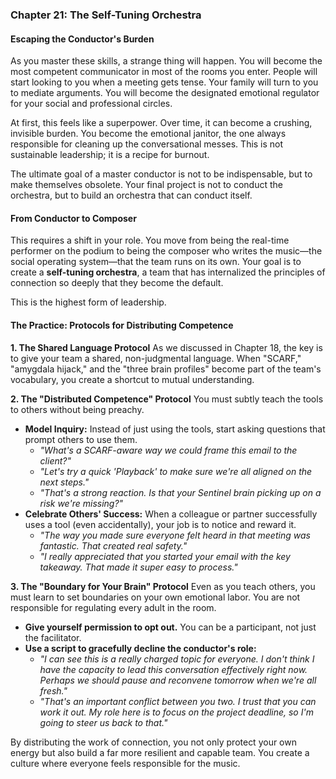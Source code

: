 ### **Chapter 21: The Self-Tuning Orchestra**
#### Escaping the Conductor's Burden

As you master these skills, a strange thing will happen. You will become the most competent communicator in most of the rooms you enter. People will start looking to you when a meeting gets tense. Your family will turn to you to mediate arguments. You will become the designated emotional regulator for your social and professional circles.

At first, this feels like a superpower. Over time, it can become a crushing, invisible burden. You become the emotional janitor, the one always responsible for cleaning up the conversational messes. This is not sustainable leadership; it is a recipe for burnout.

The ultimate goal of a master conductor is not to be indispensable, but to make themselves obsolete. Your final project is not to conduct the orchestra, but to build an orchestra that can conduct itself.

#### **From Conductor to Composer**

This requires a shift in your role. You move from being the real-time performer on the podium to being the composer who writes the music—the social operating system—that the team runs on its own. Your goal is to create a **self-tuning orchestra**, a team that has internalized the principles of connection so deeply that they become the default.

This is the highest form of leadership.

#### **The Practice: Protocols for Distributing Competence**

**1. The Shared Language Protocol**
As we discussed in Chapter 18, the key is to give your team a shared, non-judgmental language. When "SCARF," "amygdala hijack," and the "three brain profiles" become part of the team's vocabulary, you create a shortcut to mutual understanding.

**2. The "Distributed Competence" Protocol**
You must subtly teach the tools to others without being preachy.
*   **Model Inquiry:** Instead of just using the tools, start asking questions that prompt others to use them.
    *   *"What's a SCARF-aware way we could frame this email to the client?"*
    *   *"Let's try a quick 'Playback' to make sure we're all aligned on the next steps."*
    *   *"That's a strong reaction. Is that your Sentinel brain picking up on a risk we're missing?"*
*   **Celebrate Others' Success:** When a colleague or partner successfully uses a tool (even accidentally), your job is to notice and reward it.
    *   *"The way you made sure everyone felt heard in that meeting was fantastic. That created real safety."*
    *   *"I really appreciated that you started your email with the key takeaway. That made it super easy to process."*

**3. The "Boundary for Your Brain" Protocol**
Even as you teach others, you must learn to set boundaries on your own emotional labor. You are not responsible for regulating every adult in the room.
*   **Give yourself permission to opt out.** You can be a participant, not just the facilitator.
*   **Use a script to gracefully decline the conductor's role:**
    *   *"I can see this is a really charged topic for everyone. I don't think I have the capacity to lead this conversation effectively right now. Perhaps we should pause and reconvene tomorrow when we're all fresh."*
    *   *"That's an important conflict between you two. I trust that you can work it out. My role here is to focus on the project deadline, so I'm going to steer us back to that."*

By distributing the work of connection, you not only protect your own energy but also build a far more resilient and capable team. You create a culture where everyone feels responsible for the music.
